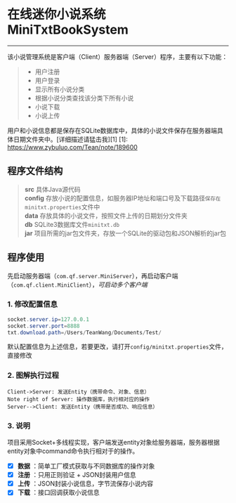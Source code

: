 # 在线迷你小说系统 MiniTxtBookSystem

------

该小说管理系统是客户端（Client）服务器端（Server）程序，主要有以下功能：

> * 用户注册
> * 用户登录
> * 显示所有小说分类
> * 根据小说分类查找该分类下所有小说
> * 小说下载
> * 小说上传



用户和小说信息都是保存在SQLite数据库中，具体的小说文件保存在服务器端具体日期文件夹中。[详细描述请猛击我][1]
  [1]: https://www.zybuluo.com/Tean/note/189600

## 程序文件结构

> **src** 具体Java源代码  
> **config** 存放小说的配置信息，如服务器IP地址和端口号及下载路径`保存在minitxt.properties`文件中  
> **data** 存放具体的小说文件，按照文件上传的日期划分文件夹  
> **db** SQLite3数据库文件`minitxt.db`  
> **jar** 项目所需的jar包文件夹，存放一个SQLite的驱动包和JSON解析的jar包  


## 程序使用

先启动服务器端（`com.qf.server.MiniServer`），再启动客户端（`com.qf.client.MiniClient`），*可启动多个客户端*

### 1. 修改配置信息

```Java
socket.server.ip=127.0.0.1
socket.server.port=8888
txt.download.path=/Users/TeanWang/Documents/Test/
```
默认配置信息为上述信息，若要更改，请打开`config/minitxt.properties`文件，直接修改

### 2. 图解执行过程

```seq
Client->Server: 发送Entity（携带命令、对象、信息）
Note right of Server: 操作数据库，执行相对应的操作
Server-->Client: 发送Entity（携带是否成功、响应信息）
```

### 3. 说明

项目采用Socket+多线程实现，客户端发送entity对象给服务器端，服务器根据entity对象中command命令执行相对于的操作。

- [X] **数据** ：简单工厂模式获取与不同数据库的操作对象
- [X] **注册** ：只用正则验证 + JSON封装用户信息
- [X] **上传** ：JSON封装小说信息，字节流保存小说内容
- [X] **下载** ：接口回调获取小说信息